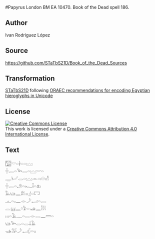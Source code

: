#Papyrus London BM EA 10470. Book of the Dead spell 186.

## Author 

Ivan Rodríguez López

## Source 

https://github.com/STaTbS21D/Book_of_the_Dead_Sources

## Transformation 

[STaTbS21D](https://statbs21d.github.io/) following [ORAEC recommendations for encoding Egyptian hieroglyphs in Unicode](https://github.com/oraec/recommendations-encoding-hieroglyphs)

## License 

<a rel="license" href="http://creativecommons.org/licenses/by/4.0/"><img alt="Creative Commons License" style="border-width:0" src="https://i.creativecommons.org/l/by/4.0/88x31.png" /></a><br />This work is licensed under a <a rel="license" href="http://creativecommons.org/licenses/by/4.0/">Creative Commons Attribution 4.0 International License</a>.

## Text 

<hiero>𓉡𓎟𓏏𓋀𓏏𓏏𓈉<br>
𓏶𓐛𓏏𓅨𓂋𓏏𓈉𓎟𓏏<br>
𓇾𓂦𓂋𓏏𓈉𓁹𓏏𓏤𓇳𓏤𓀭<br>
𓏶𓐛𓏏𓄂𓏏𓏤𓆑𓄤𓏏𓁷𓏤<br>
𓅓𓊞𓈖𓁨𓏥𓊨𓏏𓉐<br>
𓊵𓏏𓊪𓈖𓁹𓌳𓂝𓏏𓐙<br>
𓐛𓄚𓈖𓏌𓅱𓏏𓊛𓈖𓎿𓇋𓇋<br>
𓏥𓏏𓄿𓊃𓏏𓂋𓁹𓂋𓈖𓏠𓏏<br>
𓊞𓅨𓂋𓏏𓂋𓍑𓄿<br>
𓊛𓅮𓌳𓂝𓆄𓏏𓏭<br></hiero>